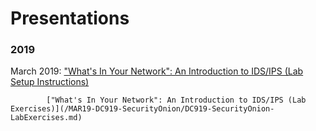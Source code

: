# Presentations

### 2019
March 2019: ["What's In Your Network": An Introduction to IDS/IPS (Lab Setup Instructions)](/MAR19-DC919-SecurityOnion/DC919-SecurityOnion-LabSetup.md)

            ["What's In Your Network": An Introduction to IDS/IPS (Lab Exercises)](/MAR19-DC919-SecurityOnion/DC919-SecurityOnion-LabExercises.md)


